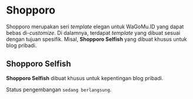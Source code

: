 # Shopporo
Shopporo merupakan seri *template* elegan untuk WaGoMu.ID yang dapat bebas di-*customize*.
Di dalamnya, terdapat *template* yang dibuat sesuai dengan tujuan spesifik.
Misal, **Shopporo Selfish** yang dibuat khusus untuk blog pribadi.

## Shopporo Selfish
**Shopporo Selfish** dibuat khusus untuk kepentingan blog pribadi.

Status pengembangan `sedang berlangsung`.
